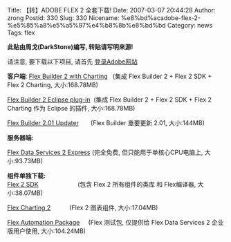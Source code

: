 Title: 【转】ADOBE FLEX 2 全套下载!
Date: 2007-03-07 20:44:28
Author: zrong
Postid: 330
Slug: 330
Nicename: %e8%bd%acadobe-flex-2-%e5%85%a8%e5%a5%97%e4%b8%8b%e8%bd%bd
Category: news
Tags: flex

**此贴由周戈(DarkStone)编写, 转贴请写明来源!**

请注意, 要下载以下项目, 请首先
[登录Adobe网站](http://www.adobe.com/cfusion/tdrc/index.cfm?product=flex&loc=en%5Fus)

**客户端**: [Flex Builder 2 with
Charting](http://trials.adobe.com/Applications/Flex/FlexBuilder/38036699/FLXB_2.0_Win_WWE.exe)
  (集成 Flex Builder 2 + Flex 2 SDK + Flex 2 Charting, 大小:168.78MB)

[Flex Builder 2 Eclipse
plug-in](http://trials.adobe.com/Applications/Flex/FlexBuilder/38036699/FLXB_2.0_Win_WWE.exe)
 (集成 Flex Builder 2 + Flex 2 SDK + Flex 2 Charting 作为 Eclipse
的插件, 大小:168.78MB)

[Flex Builder 2.01
Updater](http://download.macromedia.com/pub/flex/flex_builder/flexbuilder2_201updater.exe)
      (Flex Builder 重要更新 2.01, 大小:144MB)

**服务器端:**

[Flex Data Services 2
Express](http://trials.adobe.com/pub/esd/trial/FDS/fds2-win.exe)
(完全免费, 但只能用于单核心CPU电脑上, 大小:93.73MB)

**组件单独下载:**  
[Flex 2 SDK](http://trials.adobe.com/pub/esd/trial/flex_sdk_2.zip)     
                 (包含 Flex 2 所有组件的类库 和 Flex编译器,
大小:38.07MB)

[Flex Charting
2](http://trials.adobe.com/Applications/Flex/FlexCharting/38036705/FCC2_MLP_WWE.zip)
          (Flex 2 图表组件, 大小:17.04MB)

[Flex Automation
Package](http://trials.adobe.com/pub/esd/trial/Flex_Automation.zip)    
(Flex 测试包, 仅提供给 Flex Data Services 2 企业版用户使用,
大小:104.24MB)

